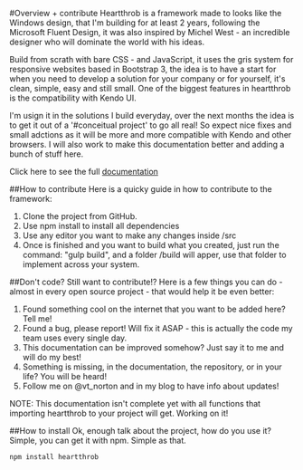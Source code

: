 #Overview + contribute
Heartthrob is a framework made to looks like the Windows design, that I'm building for at least 2 years, following the Microsoft Fluent Design, it was also inspired by Michel West - an incredible designer who will dominate the world with his ideas.

Build from scrath with bare CSS - and JavaScript, it uses the gris system for responsive websites based in Bootstrap 3, the idea is to have a start for when you need to develop a solution for your company or for yourself, it's clean, simple, easy and still small. One of the biggest features in heartthrob is the compatibility with Kendo UI.

I'm usign it in the solutions I build everyday, over the next months the idea is to get it out of a '#conceitual project' to go all real! So expect nice fixes and small adctions as it will be more and more compatible with Kendo and other browsers. I will also work to make this documentation better and adding a bunch of stuff here.

Click here to see the full [documentation](https://heartthrob.vtnorton.com/) 

##How to contribute
Here is a quicky guide in how to contribute to the framework:

1. Clone the project from GitHub.
2. Use npm install to install all dependencies
3. Use any editor you want to make any changes inside /src
4. Once is finished and you want to build what you created, just run the command: "gulp build", and a folder /build will apper, use that folder to implement across your system.

##Don't code? Still want to contribute!?
Here is a few things you can do - almost in every open source project - that would help it be even better:

1. Found something cool on the internet that you want to be added here? Tell me!
2. Found a bug, please report! Will fix it ASAP - this is actually the code my team uses every single day.
3. This documentation can be improved somehow? Just say it to me and will do my best!
4. Something is missing, in the documentation, the repository, or in your life? You will be heard!
5. Follow me on @vt_norton and in my blog to have info about updates!

NOTE: This documentation isn't complete yet with all functions that importing heartthrob to your project will get. Working on it!

##How to install
Ok, enough talk about the project, how do you use it? Simple, you can get it with npm. Simple as that.

```bash
npm install heartthrob
```
